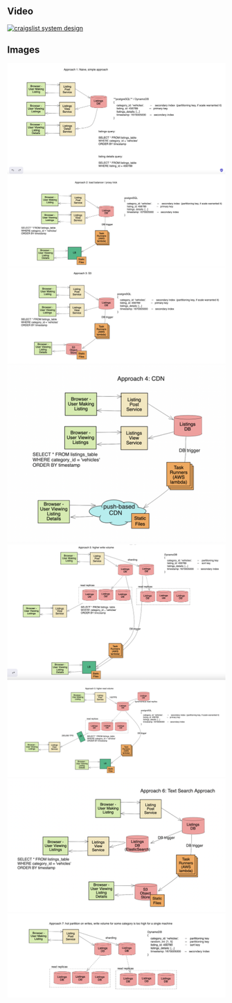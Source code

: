 

## Video

[![craigslist system design](https://img.youtube.com/vi/ZLpMtEXizOw/hqdefault.jpg)](https://www.youtube.com/watch?v=ZLpMtEXizOw)


## Images

<img src="images/approach_1.png" alt="craigslist system design">

<img src="images/approach_2.png" alt="craigslist system design">

<img src="images/approach_3.png" alt="craigslist system design">

<img src="images/approach_4.png" alt="craigslist system design">

<img src="images/approach_5a.png" alt="craigslist system design">

<img src="images/approach_5b.png" alt="craigslist system design">

<img src="images/approach_6.png" alt="craigslist system design">

<img src="images/approach_7.png" alt="craigslist system design">

